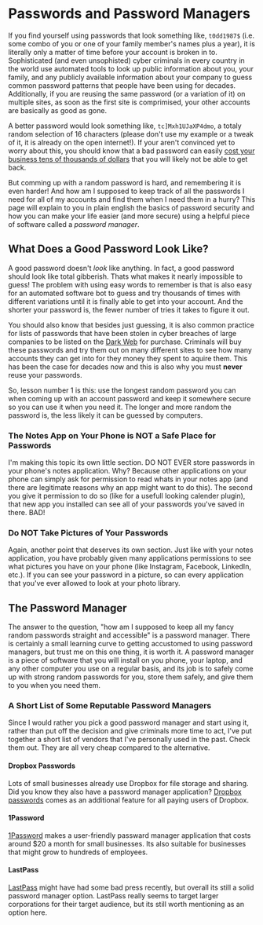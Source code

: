 # Passwords and Password Managers

If you find yourself using passwords that look something like, `t0dd1987$` (i.e. some combo of you or one of your family member's names plus a year), it is literally
only a matter of time before your account is broken in to. Sophisticated (and even unsophisted) cyber criminals in every country in the world use automated tools to look up public information
about you, your family, and any publicly available information about your company to guess common password patterns that people have been using for decades. Additionally, if you are reusing the same password (or a variation 
of it) on multiple sites, as soon as the first site is comprimised, your other accounts are basically as good as gone. 

A better password would look something like, `tc]Mxh1UJaXP4dmo`, a totaly random selection of 16 characters (please don't use my example or a tweak of it, 
it is already on the open internet!). If your aren't convinced yet to worry about this, you should know that a bad password can easily 
[cost your business tens of thousands of dollars](https://www.strongdm.com/blog/small-business-cyber-security-statistics) that you will likely not be able to get back. 

But comming up with a random password is hard, and remembering it is even harder! And how am I supposed to keep track of all the passwords I need for all 
of my accounts and find them when I need them in a hurry? This page will explain to you in plain english the basics of password security and how you can 
make your life easier (and more secure) using a helpful piece of software called a *password manager*. 

## What Does a Good Password Look Like?

A good password doesn't *look* like anything. In fact, a good password should look like total gibberish. Thats what makes it nearly impossible to guess! The problem
with using easy words to remember is that is also easy for an automated software bot to guess and try thousands of times with different variations until 
it is finally able to get into your account. And the shorter your password is, the fewer number of tries it takes to figure it out. 

You should also know that besides just guessing, it is also common practice for lists of passwords that have been stolen in cyber breaches of large companies 
to be listed on the [Dark Web](https://en.wikipedia.org/wiki/Dark_web) for purchase. Criminals will buy these passwords and try them 
out on many different sites to see how many accounts they can get into for they money they spent to aquire them. This has been the case for decades now and this is 
also why you must **never** reuse your passwords. 

So, lesson number 1 is this: use the longest random password you can when coming up with an account password and keep it somewhere secure so you can use it when 
you need it. The longer and more random the password is, the less likely it can be guessed by computers. 

### The Notes App on Your Phone is NOT a Safe Place for Passwords

I'm making this topic its own little section. DO NOT EVER store passwords in your phone's notes application. Why? Because other applications on your phone can simply
ask for permission to read whats in your notes app (and there are legitimate reasons why an app might want to do this). The second you give it permission to do so 
(like for a usefull looking calender plugin), that new app you installed can see all of your passwords you've saved in there. BAD! 

### Do NOT Take Pictures of Your Passwords

Again, another point that deserves its own section. Just like with your notes application, you have probably given many applications permissions to see what pictures
you have on your phone (like Instagram, Facebook, LinkedIn, etc.). If you can see your password in a picture, so can every application that you've ever allowed 
to look at your photo library. 

## The Password Manager

The answer to the question, "how am I supposed to keep all my fancy random passwords straight and accessible" is a password manager. There is certainly a small
learning curve to getting accustomed to using password managers, but trust me on this one thing, it is worth it. A password manager is a piece of software that 
you will install on you phone, your laptop, and any other computer you use on a regular basis, and its job is to safely come up with strong random passwords for 
you, store them safely, and give them to you when you need them. 

### A Short List of Some Reputable Password Managers

Since I would rather you pick a good password manager and start using it, rather than put off the decision and give criminals more time to act, I've put together
a short list of vendors that I've personally used in the past. Check them out. They are all very cheap compared to the alternative. 

#### Dropbox Passwords

Lots of small businesses already use Dropbox for file storage and sharing. Did you know they also have a password manager application? [Dropbox passwords](https://help.dropbox.com/installs/how-to-use-dropbox-passwords) comes as an additional feature for all paying users of Dropbox. 

#### 1Password

[1Password](https://1password.com/) makes a user-friendly passward manager application that costs around $20 a month for small businesses. Its also suitable for
businesses that might grow to hundreds of employees. 

#### LastPass

[LastPass](https://www.lastpass.com/) might have had some bad press recently, but overall its still a solid password manager option. LastPass really seems to 
target larger corporations for their target audience, but its still worth mentioning as an option here. 
